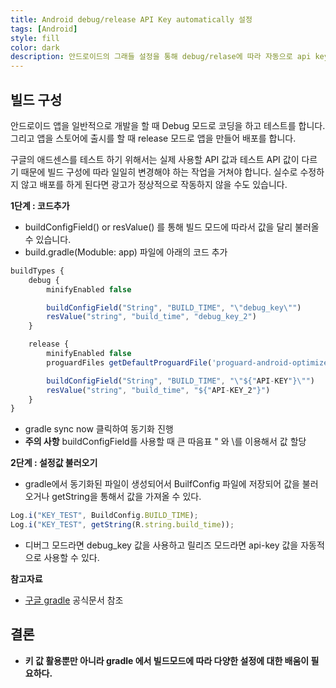 ```yaml
---
title: Android debug/release API Key automatically 설정
tags: [Android]
style: fill
color: dark
description: 안드로이드의 그래들 설정을 통해 debug/relase에 따라 자동으로 api key 사용하기
---
```


## 빌드 구성
안드로이드 앱을 일반적으로 개발을 할 때 Debug 모드로 코딩을 하고 테스트를 합니다. 그리고 앱을 스토어에 출시를 할 때 release 모드로 앱을 만들어 배포를 합니다.

구글의 애드센스를 테스트 하기 위해서는 실제 사용할 API 값과 테스트 API 값이 다르기 때문에 빌드 구성에 따라 일일히 변경해야 하는 작업을 거쳐야 합니다. 실수로 수정하지 않고 배포를 하게 된다면 광고가 정상적으로 작동하지 않을 수도 있습니다.

**1단계 : 코드추가**
- buildConfigField() or resValue() 를 통해 빌드 모드에 따라서 값을 달리 불러올 수 있습니다.
- build.gradle(Moduble: app) 파일에 아래의 코드 추가
```javascript
buildTypes {
    debug {
        minifyEnabled false

        buildConfigField("String", "BUILD_TIME", "\"debug_key\"")
        resValue("string", "build_time", "debug_key_2")
    }

    release {
        minifyEnabled false
        proguardFiles getDefaultProguardFile('proguard-android-optimize.txt'), 'proguard-rules.pro'

        buildConfigField("String", "BUILD_TIME", "\"${"API-KEY"}\"")
        resValue("string", "build_time", "${"API-KEY_2"}")
    }
}
```
- gradle sync now 클릭하여 동기화 진행
- **주의 사항** buildConfigField를 사용할 때 큰 따음표 " 와 \를 이용해서 값 할당

**2단계 : 설정값 불러오기**
- gradle에서 동기화된 파일이 생성되어서 BuilfConfig 파일에 저장되어 값을 불러오거나 getString을 통해서 값을 가져올 수 있다.
```javascript
Log.i("KEY_TEST", BuildConfig.BUILD_TIME);
Log.i("KEY_TEST", getString(R.string.build_time));
```
- 디버그 모드라면 debug_key 값을 사용하고 릴리즈 모드라면 api-key 값을 자동적으로 사용할 수 있다.

**참고자료**
- [구글 gradle](https://developer.android.com/studio/build/gradle-tips?hl=ko) 공식문서 참조

## 결론
- **키 값 활용뿐만 아니라 gradle 에서 빌드모드에 따라 다양한 설정에 대한 배움이 필요하다.**